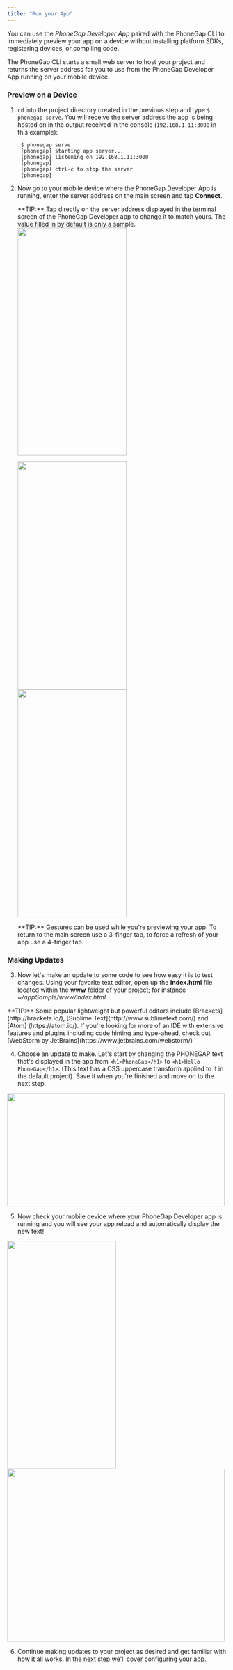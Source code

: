 ```yaml
---
title: "Run your App"
---
```


You can use the *PhoneGap Developer App* paired with the PhoneGap CLI to immediately preview your app on a device without installing platform SDKs, registering devices, or compiling code.

The PhoneGap CLI starts a small web server to host your project and returns the server address for you to use from the PhoneGap Developer App running on your mobile device.

### Preview on a Device
1. `cd` into the project directory created in the previous step and type `$ phonegap serve`. You will receive the server address the app is being hosted on in the output received in the console (`192.168.1.11:3000` in this example):

		$ phonegap serve
		[phonegap] starting app server...
		[phonegap] listening on 192.168.1.11:3000
		[phonegap]
		[phonegap] ctrl-c to stop the server
		[phonegap]

2. Now go to your mobile device where the PhoneGap Developer App is running, enter the server address on the main screen and tap **Connect**.
   <div class="alert--info"> **TIP:** Tap directly on the server address displayed in the terminal screen of the PhoneGap Developer app to change it to match yours. The value filled in by default is only a sample. </div>

    <img src="/images/dev-app-enter-add.jpg" width="250" height="523">

   <img src="/images/dev-app-success.jpg" width="250" height="523" align="left"><img src="/images/dev-app-preview.jpg" width="250" height="523">

   <div class="alert--info"> **TIP:** Gestures can be used while you're previewing your app. To return to the main screen use a 3-finger tap, to force a refresh of your app use a 4-finger tap.</div>

### Making Updates
3. Now let's make an update to some code to see how easy it is to test changes. Using your favorite text editor, open up the **index.html** file located within the **www** folder of your project; for instance *~/appSample/www/index.html*
 <div class="alert--info"> **TIP:** Some popular lightweight  but powerful editors include [Brackets](http://brackets.io/), [Sublime Text](http://www.sublimetext.com/) and [Atom] (https://atom.io/). If you're looking for more of an IDE with extensive features and plugins including code hinting and type-ahead, check out [WebStorm by JetBrains](https://www.jetbrains.com/webstorm/)</div>

4. Choose an update to make. Let's start by changing the PHONEGAP text that's displayed in the app from `<h1>PhoneGap</h1>` to `<h1>Hello PhoneGap</h1>`. (This text has a CSS uppercase transform applied to it in the default project). Save it when you're finished and move on to the next step.
  <img src="/images/editor.jpg" width="500" height="260">

5. Now check your mobile device where your PhoneGap Developer app is running and you will see your app reload and automatically display the new text!
  
 <img src="/images/dev-app-code-update.jpg" width="250" height="523" />
 <img src="/images/phonegap-app-developer-workflow-v2.gif" width="500" height="397"/>


6. Continue making updates to your project as desired and get familiar with how it all works. In the next step we'll cover configuring your app.
